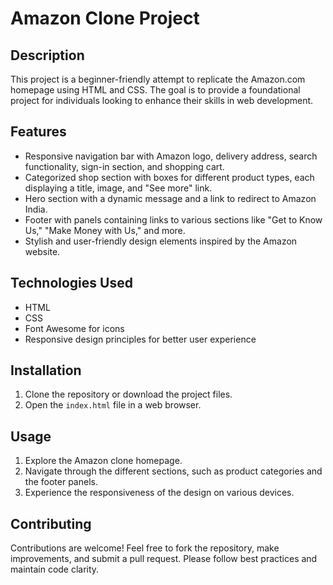 # Amazon Clone Project

## Description
This project is a beginner-friendly attempt to replicate the Amazon.com homepage using HTML and CSS. The goal is to provide a foundational project for individuals looking to enhance their skills in web development.

## Features
- Responsive navigation bar with Amazon logo, delivery address, search functionality, sign-in section, and shopping cart.
- Categorized shop section with boxes for different product types, each displaying a title, image, and "See more" link.
- Hero section with a dynamic message and a link to redirect to Amazon India.
- Footer with panels containing links to various sections like "Get to Know Us," "Make Money with Us," and more.
- Stylish and user-friendly design elements inspired by the Amazon website.

## Technologies Used
- HTML
- CSS
- Font Awesome for icons
- Responsive design principles for better user experience

## Installation
1. Clone the repository or download the project files.
2. Open the `index.html` file in a web browser.

## Usage
1. Explore the Amazon clone homepage.
2. Navigate through the different sections, such as product categories and the footer panels.
3. Experience the responsiveness of the design on various devices.

## Contributing
Contributions are welcome! Feel free to fork the repository, make improvements, and submit a pull request. Please follow best practices and maintain code clarity.
